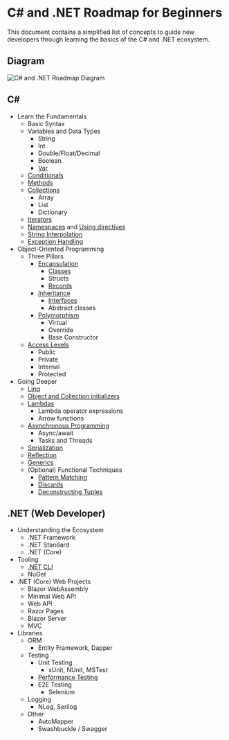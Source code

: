 # C# and .NET Roadmap for Beginners

This document contains a simplified list of concepts to guide new developers through learning the basics of the C# and .NET ecosystem.

## Diagram

![C# and .NET Roadmap Diagram](https://raw.githubusercontent.com/gridlocdev/dotnet-learning-roadmap/main/dotnet-developer-roadmap.drawio.svg)

## C#

- Learn the Fundamentals
  - Basic Syntax
  - Variables and Data Types
    - String
    - Int
    - Double/Float/Decimal
    - Boolean
    - [Var](https://docs.microsoft.com/en-us/dotnet/csharp/fundamentals/types/anonymous-types)
  - [Conditionals](https://docs.microsoft.com/en-us/dotnet/csharp/language-reference/statements/selection-statements)
  - [Methods](https://docs.microsoft.com/en-us/dotnet/csharp/methods)
  - [Collections](https://docs.microsoft.com/en-us/dotnet/csharp/programming-guide/concepts/collections)
    - Array
    - List
    - Dictionary
  - [Iterators](https://docs.microsoft.com/en-us/dotnet/csharp/programming-guide/concepts/iterators)
  - [Namespaces](https://docs.microsoft.com/en-us/dotnet/csharp/fundamentals/types/namespaces) and [Using directives](https://docs.microsoft.com/en-us/dotnet/csharp/language-reference/keywords/using-directive)
  - [String Interpolation](https://docs.microsoft.com/en-us/dotnet/csharp/language-reference/tokens/interpolated)
  - [Exception Handling](https://docs.microsoft.com/en-us/dotnet/csharp/fundamentals/exceptions/exception-handling)
- Object-Oriented Programming
  - Three Pillars
    - [Encapsulation](https://docs.microsoft.com/en-us/dotnet/csharp/fundamentals/object-oriented/)
      - [Classes](https://docs.microsoft.com/en-us/dotnet/csharp/fundamentals/types/classes)
      - Structs
      - [Records](https://docs.microsoft.com/en-us/dotnet/csharp/fundamentals/types/records)
    - [Inheritance](https://docs.microsoft.com/en-us/dotnet/csharp/fundamentals/object-oriented/inheritance)
      - [Interfaces](https://docs.microsoft.com/en-us/dotnet/csharp/fundamentals/types/interfaces)
      - Abstract classes
    - [Polymorphism](https://docs.microsoft.com/en-us/dotnet/csharp/fundamentals/object-oriented/polymorphism)
      - Virtual
      - Override
      - Base Constructor
  - [Access Levels](https://docs.microsoft.com/en-us/dotnet/csharp/programming-guide/classes-and-structs/access-modifiers)
    - Public
    - Private
    - Internal
    - Protected
- Going Deeper
  - [Linq](https://docs.microsoft.com/en-us/dotnet/csharp/linq/)
  - [Object and Collection initializers](https://docs.microsoft.com/en-us/dotnet/csharp/programming-guide/classes-and-structs/object-and-collection-initializers)
  - [Lambdas](https://docs.microsoft.com/en-us/dotnet/csharp/language-reference/operators/lambda-expressions)
    - Lambda operator expressions
    - Arrow functions
  - [Asynchronous Programming](https://docs.microsoft.com/en-us/dotnet/csharp/programming-guide/concepts/async/)
    - Async/await
    - Tasks and Threads
  - [Serialization](https://docs.microsoft.com/en-us/dotnet/csharp/programming-guide/concepts/serialization/)
  - [Reflection](https://docs.microsoft.com/en-us/dotnet/csharp/programming-guide/concepts/reflection)
  - [Generics](https://docs.microsoft.com/en-us/dotnet/csharp/fundamentals/types/generics)
  - (Optional) Functional Techniques
    - [Pattern Matching](https://docs.microsoft.com/en-us/dotnet/csharp/fundamentals/functional/pattern-matching)
    - [Discards](https://docs.microsoft.com/en-us/dotnet/csharp/fundamentals/functional/discards)
    - [Deconstructing Tuples](https://docs.microsoft.com/en-us/dotnet/csharp/fundamentals/functional/deconstruct)

## .NET (Web Developer)

- Understanding the Ecosystem
  - .NET Framework
  - .NET Standard
  - .NET (Core)
- Tooling
  - [.NET CLI](https://docs.microsoft.com/en-us/dotnet/core/tools/)
  - NuGet
- .NET (Core) Web Projects
  - Blazor WebAssembly
  - Minimal Web API
  - Web API
  - Razor Pages
  - Blazor Server
  - MVC
- Libraries
  - ORM
    - Entity Framework, Dapper
  - Testing
    - Unit Testing
      - xUnit, NUnit, MSTest
    - [Performance Testing](https://docs.microsoft.com/en-us/aspnet/core/test/load-tests?view=aspnetcore-6.0)
    - E2E Testing
      - Selenium
  - Logging
    - NLog, Serilog
  - Other
    - AutoMapper 
    - Swashbuckle / Swagger
